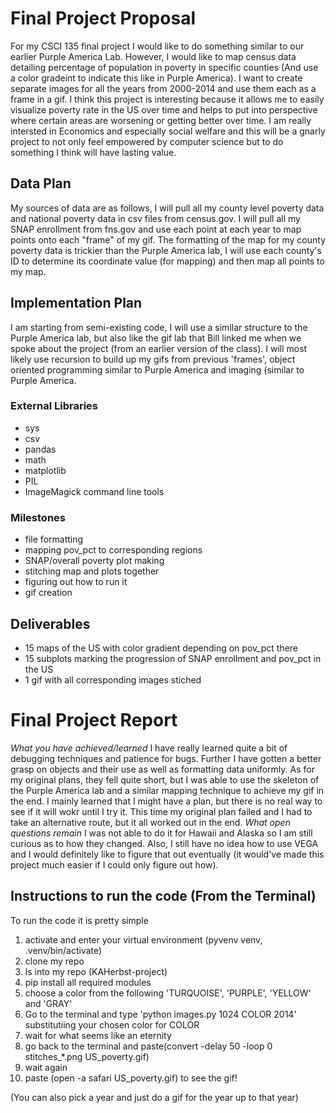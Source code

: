 # Final Project Proposal
For my CSCI 135 final project I would like to do something similar to our earlier Purple America Lab. However, I would like to map census data detailing percentage of population in poverty in specific counties (And use a color gradeint to indicate this like in Purple America). I want to create separate images for all the years from 2000-2014 and use them each as a frame in a gif. I think this project is interesting because it allows me to easily visualize poverty rate in the US over time and helps to put into perspective where certain areas are worsening or getting better over time. I am really intersted in Economics and especially social welfare and this will be a gnarly project to not only feel empowered by computer science but to do something I think will have lasting value.

## Data Plan
My sources of data are as follows, I will pull all my county level poverty data and national poverty data in csv files from census.gov. I will pull all my SNAP enrollment from fns.gov and use each point at each year to map points onto each "frame" of my gif.
The formatting of the map for my county poverty data is trickier than the Purple America lab, I will use each county's ID to determine its coordinate value (for mapping) and then map all points to my map.

## Implementation Plan
I am starting from semi-existing code, I will use a similar structure to the Purple America lab, but also like the gif lab that Bill linked me when we spoke about the project (from an earlier version of the class). I will most likely use recursion to build up my gifs from previous 'frames', object oriented programming similar to Purple America and imaging (similar to Purple America.

### External Libraries
- sys
- csv
- pandas
- math
- matplotlib
- PIL
- ImageMagick command line tools

### Milestones
- file formatting
- mapping pov_pct to corresponding regions
- SNAP/overall poverty plot making
- stitching map and plots together
- figuring out how to run it
- gif creation


## Deliverables
- 15 maps of the US with color gradient depending on pov_pct there
- 15 subplots marking the progression of SNAP enrollment and pov_pct in the US
- 1 gif with all corresponding images stiched

# Final Project Report
*What you have achieved/learned*
I have really learned quite a bit of debugging techniques and patience for bugs. Further I have gotten a better grasp on objects and their use as well as formatting data uniformly. As for my original plans, they fell quite short, but I was able to use the skeleton of the Purple America lab and a similar mapping technique to achieve my gif in the end. I mainly learned that I might have a plan, but there is no real way to see if it will wokr until I try it. This time my original plan failed and I had to take an alternative route, but it all worked out in the end.
*What open questions remain*
I was not able to do it for Hawaii and Alaska so I am still curious as to how they changed. Also, I still have no idea how to use VEGA and I would definitely like to figure that out eventually (it would've made this project much easier if I could only figure out how).
## Instructions to run the code (From the Terminal)
To run the code it is pretty simple

1) activate and enter your virtual environment (pyvenv venv, .venv/bin/activate)
2) clone my repo
3) ls into my repo (KAHerbst-project)
4) pip install all required modules
4) choose a color from the following 'TURQUOISE', 'PURPLE', 'YELLOW' and 'GRAY'
5) Go to the terminal and type 'python images.py 1024 COLOR 2014' substitutiing your chosen color for COLOR
5) wait for what seems like an eternity
6) go back to the terminal and paste(convert -delay 50 -loop 0 stitches_*.png US_poverty.gif)
7) wait again
8) paste (open -a safari US_poverty.gif) to see the gif!

(You can also pick a year and just do a gif for the year up to that year)
